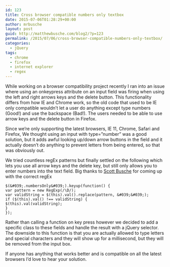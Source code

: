 ```yaml
---
id: 123
title: Cross browser compatible numbers only textbox
date: 2015-07-06T01:28:29+00:00
author: mrbusche
layout: post
guid: http://matthewbusche.com/blog2/?p=123
permalink: /2015/07/06/cross-browser-compatible-numbers-only-textbox/
categories:
  - jQuery
tags:
  - chrome
  - firefox
  - internet explorer
  - regex
---
```

While working on a browser compatibility project recently I ran into an issue where using an onkeypress attribute on an input field was firing when using the left and right arrows keys and the delete button. This functionality differs from how IE and Chrome work, so the old code that used to be IE only compatible wouldn&#8217;t let a user do anything except type numbers (Good!) and use the backspace (Bad!). The users needed to be able to use arrow keys and the delete button in Firefox.

Since we&#8217;re only supporting the latest browsers, IE 11, Chrome, Safari and Firefox, We thought using an input with type=&#8221;number&#8221; was a good solution, but it adds awful looking up/down arrow buttons in the field and it actually doesn&#8217;t do anything to prevent letters from being entered, so that was obviously out.

We tried countless regEx patterns but finally settled on the following which lets you use all arrow keys and the delete key, but still only allows you to enter numbers into the text field. Big thanks to [Scott Busche](https://twitter.com/busches) for coming up with the correct regEx

    $(&#039;.numbersOnly&#039;).keyup(function() {
    var pattern = new RegExp(/\D/);
    var validString = $(this).val().replace(pattern, &#039;&#039;);
    if ($(this).val() !== validString) {
    $(this).val(validString);
    }
    });

Rather than calling a function on key press however we decided to add a specific class to these fields and handle the result with a jQuery selector. The downside to this function is that you are actually allowed to type letters and special characters and they will show up for a millisecond, but they will be removed from the input box.

If anyone has anything that works better and is compatible on all the latest browsers I&#8217;d love to hear your solution.